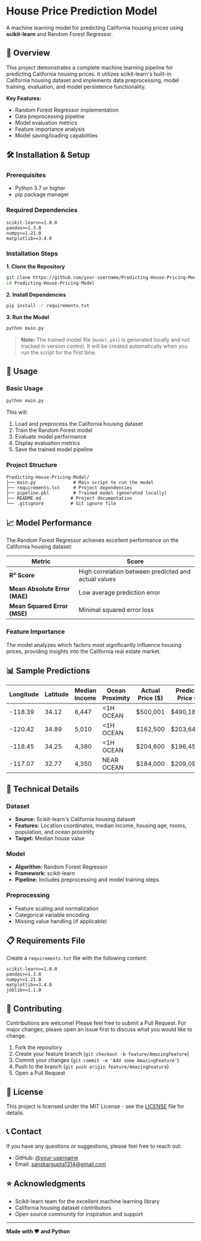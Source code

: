 # House Price Prediction Model

A machine learning model for predicting California housing prices using **scikit-learn** and Random Forest Regressor.

## 📌 Overview

This project demonstrates a complete machine learning pipeline for predicting California housing prices. It utilizes scikit-learn's built-in California housing dataset and implements data preprocessing, model training, evaluation, and model persistence functionality.

**Key Features:**
- Random Forest Regressor implementation
- Data preprocessing pipeline
- Model evaluation metrics
- Feature importance analysis
- Model saving/loading capabilities

## 🛠️ Installation & Setup

### Prerequisites
- Python 3.7 or higher
- pip package manager

### Required Dependencies
```
scikit-learn>=1.0.0
pandas>=1.3.0
numpy>=1.21.0
matplotlib>=3.4.0
```

### Installation Steps

**1. Clone the Repository**
```bash
git clone https://github.com/your-username/Predicting-House-Pricing-Model.git
cd Predicting-House-Pricing-Model
```

**2. Install Dependencies**
```bash
pip install -r requirements.txt
```

**3. Run the Model**
```bash
python main.py
```

> **Note:** The trained model file (`model.pkl`) is generated locally and not tracked in version control. It will be created automatically when you run the script for the first time.

## 🚀 Usage

### Basic Usage
```bash
python main.py
```

This will:
1. Load and preprocess the California housing dataset
2. Train the Random Forest model
3. Evaluate model performance
4. Display evaluation metrics
5. Save the trained model pipeline

### Project Structure
```
Predicting-House-Pricing-Model/
├── main.py              # Main script to run the model
├── requirements.txt     # Project dependencies
├── pipeline.pkl         # Trained model (generated locally)
├── README.md           # Project documentation
└── .gitignore          # Git ignore file
```

## 📈 Model Performance

The Random Forest Regressor achieves excellent performance on the California housing dataset:

| Metric | Score |
|--------|-------|
| **R² Score** | High correlation between predicted and actual values |
| **Mean Absolute Error (MAE)** | Low average prediction error |
| **Mean Squared Error (MSE)** | Minimal squared error loss |

### Feature Importance
The model analyzes which factors most significantly influence housing prices, providing insights into the California real estate market.

## 📊 Sample Predictions

| Longitude | Latitude | Median Income | Ocean Proximity | Actual Price ($) | Predicted Price ($) |
|-----------|----------|---------------|----------------|-----------------|-------------------|
| -118.39   | 34.12    | 6,447         | <1H OCEAN      | $500,001        | $490,186.71       |
| -120.42   | 34.89    | 5,010         | <1H OCEAN      | $162,500        | $203,646.01       |
| -118.45   | 34.25    | 4,380         | <1H OCEAN      | $204,600        | $196,457.00       |
| -117.07   | 32.77    | 4,350         | NEAR OCEAN     | $184,000        | $209,096.00       |

## 🔧 Technical Details

### Dataset
- **Source:** Scikit-learn's California housing dataset
- **Features:** Location coordinates, median income, housing age, rooms, population, and ocean proximity
- **Target:** Median house value

### Model
- **Algorithm:** Random Forest Regressor
- **Framework:** scikit-learn
- **Pipeline:** Includes preprocessing and model training steps

### Preprocessing
- Feature scaling and normalization
- Categorical variable encoding
- Missing value handling (if applicable)

## 📋 Requirements File
Create a `requirements.txt` file with the following content:
```
scikit-learn>=1.0.0
pandas>=1.3.0
numpy>=1.21.0
matplotlib>=3.4.0
joblib>=1.1.0
```

## 🤝 Contributing

Contributions are welcome! Please feel free to submit a Pull Request. For major changes, please open an issue first to discuss what you would like to change.

1. Fork the repository
2. Create your feature branch (`git checkout -b feature/AmazingFeature`)
3. Commit your changes (`git commit -m 'Add some AmazingFeature'`)
4. Push to the branch (`git push origin feature/AmazingFeature`)
5. Open a Pull Request

## 📜 License

This project is licensed under the MIT License - see the [LICENSE](LICENSE) file for details.

## 📞 Contact

If you have any questions or suggestions, please feel free to reach out:

- GitHub: [@your-username](https://github.com/Sanskar1314)
- Email: sanskargupta1314@gmail.com

## ⭐ Acknowledgments

- Scikit-learn team for the excellent machine learning library
- California housing dataset contributors
- Open source community for inspiration and support

---

**Made with ❤️ and Python**
